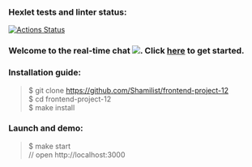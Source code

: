 ### Hexlet tests and linter status:
[![Actions Status](https://github.com/Shamilist/frontend-project-12/workflows/hexlet-check/badge.svg)](https://github.com/Shamilist/frontend-project-12/actions)



### Welcome to the real-time chat ![](https://github.com/blackcater/blackcater/raw/main/images/Hi.gif). Сlick [here](https://mychat.up.railway.app/) to get started.



### Installation guide:

> $ git clone https://github.com/Shamilist/frontend-project-12     
$ cd frontend-project-12    
$ make install


### Launch and demo:

> $ make start   
// open http://localhost:3000
